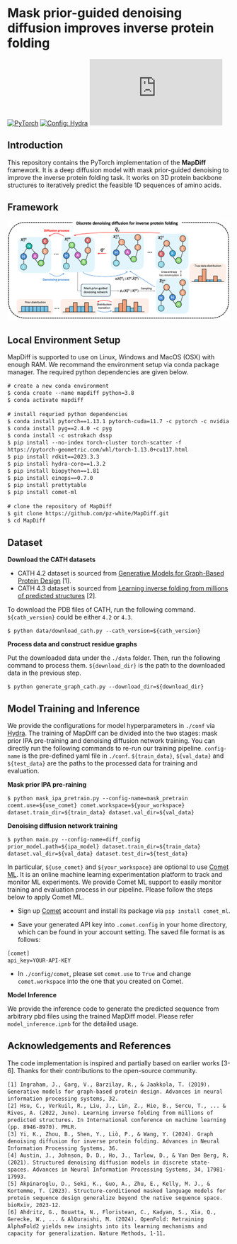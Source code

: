 # Mask prior-guided denoising diffusion improves inverse protein folding

<!-- <div align="center"> -->
<a href="https://pytorch.org/get-started/locally/"><img alt="PyTorch" src="https://img.shields.io/badge/PyTorch-ee4c2c?logo=pytorch&logoColor=white"></a>
<a href="https://hydra.cc/"><img alt="Config: Hydra" src="https://img.shields.io/badge/Config-Hydra-89b8cd"></a>
[![GitHub license](https://badgen.net/github/license/Naereen/Strapdown.js)](https://github.com/peizhenbai/MapDiff/blob/main/LICENSE)

<!-- </div> -->
## Introduction
This repository contains the PyTorch implementation of the **MapDiff** framework. It is a deep diffusion model with mask prior-guided denoising to improve the inverse protein folding task. It works on 3D protein backbone structures to iteratively predict the feasible 1D sequences of amino acids.

## Framework
![MapDiff](image/MapDiff.png)

## Local Environment Setup
MapDiff is supported to use on Linux, Windows and MacOS (OSX) with enough RAM. We recommand the environment setup via conda package manager. The required python dependencies are given below.
```
# create a new conda environment
$ conda create --name mapdiff python=3.8
$ conda activate mapdiff

# install requried python dependencies
$ conda install pytorch==1.13.1 pytorch-cuda=11.7 -c pytorch -c nvidia
$ conda install pyg==2.4.0 -c pyg
$ conda install -c ostrokach dssp
$ pip install --no-index torch-cluster torch-scatter -f https://pytorch-geometric.com/whl/torch-1.13.0+cu117.html
$ pip install rdkit==2023.3.3
$ pip install hydra-core==1.3.2
$ pip install biopython==1.81
$ pip install einops==0.7.0
$ pip install prettytable
$ pip install comet-ml

# clone the repository of MapDiff
$ git clone https://github.com/pz-white/MapDiff.git
$ cd MapDiff
```

## Dataset
**Download the CATH datasets**
- CATH 4.2 dataset is sourced from [Generative Models for Graph-Based Protein Design](https://papers.nips.cc/paper/2019/hash/f3a4ff4839c56a5f460c88cce3666a2b-Abstract.html) [1].
- CATH 4.3 dataset is sourced from [Learning inverse folding from millions of predicted structures](https://proceedings.mlr.press/v162/hsu22a/hsu22a.pdf) [2].

To download the PDB files of CATH, run the following command. `${cath_version}` could be either `4.2` or `4.3`.
```
$ python data/download_cath.py --cath_version=${cath_version}
```
**Process data and construct residue graphs**

Put the downloaded data under the `./data` folder. Then, run the following command to process them. `${download_dir}` is the path to the downloaded data in the previous step.

```
$ python generate_graph_cath.py --download_dir=${download_dir}
```
## Model Training and Inference
We provide the configurations for model hyperparameters in `./conf` via [Hydra](https://github.com/facebookresearch/hydra). The training of MapDiff can be divided into the two stages: mask prior IPA pre-training and denoising diffusion network training. You can directly run the following commands to re-run our training pipeline. `config-name` is the pre-defined yaml file in `./conf`. `${train_data}`, `${val_data}` and `${test_data}` are the paths to the processed data for training and evaluation.

**Mask prior IPA pre-raining**
```
$ python mask_ipa_pretrain.py --config-name=mask_pretrain coemt.use=${use_comet} comet.workspace=${your_workspace} dataset.train_dir=${train_data} dataset.val_dir=${val_data}
```

**Denoising diffusion network training**
```
$ python main.py --config-name=diff_config prior_model.path=${ipa_model} dataset.train_dir=${train_data} dataset.val_dir=${val_data} dataset.test_dir=${test_data}
```

In particular, `${use_comet}` and `${your_workspace}` are optional to use [Comet ML](https://www.comet.com/site/). It is an online machine learning experimentation platform to track and monitor ML experiments. We provide Comet ML support to easily monitor training and evaluation process in our pipeline. Please follow the steps below to apply Comet ML.

- Sign up [Comet](https://www.comet.com/site/) account and install its package via `pip install comet_ml`. 
   
- Save your generated API key into `.comet.config` in your home directory, which can be found in your account setting. The saved file format is as follows:

```
[comet]
api_key=YOUR-API-KEY
```

- In `./config/comet`, please set `comet.use` to `True` and change `comet.workspace` into the one that you created on Comet.

**Model Inference**

We provide the inference code to generate the predicted sequence from arbitrary pbd files using the trained MapDiff model. Please refer `model_inference.ipnb` for the detailed usage.

## Acknowledgements and References
The code implementation is inspired and partially based on earlier works [3-6]. Thanks for their contributions to the open-source community.

    [1] Ingraham, J., Garg, V., Barzilay, R., & Jaakkola, T. (2019). Generative models for graph-based protein design. Advances in neural information processing systems, 32.
    [2] Hsu, C., Verkuil, R., Liu, J., Lin, Z., Hie, B., Sercu, T., ... & Rives, A. (2022, June). Learning inverse folding from millions of predicted structures. In International conference on machine learning (pp. 8946-8970). PMLR.
    [3] Yi, K., Zhou, B., Shen, Y., Liò, P., & Wang, Y. (2024). Graph denoising diffusion for inverse protein folding. Advances in Neural Information Processing Systems, 36.
    [4] Austin, J., Johnson, D. D., Ho, J., Tarlow, D., & Van Den Berg, R. (2021). Structured denoising diffusion models in discrete state-spaces. Advances in Neural Information Processing Systems, 34, 17981-17993.
    [5] Akpinaroglu, D., Seki, K., Guo, A., Zhu, E., Kelly, M. J., & Kortemme, T. (2023). Structure-conditioned masked language models for protein sequence design generalize beyond the native sequence space. bioRxiv, 2023-12.
    [6] Ahdritz, G., Bouatta, N., Floristean, C., Kadyan, S., Xia, Q., Gerecke, W., ... & AlQuraishi, M. (2024). OpenFold: Retraining AlphaFold2 yields new insights into its learning mechanisms and capacity for generalization. Nature Methods, 1-11.
